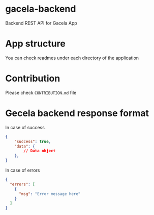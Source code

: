 # gacela-backend
Backend REST API for Gacela App

# App structure
You can check readmes under each directory of the application

# Contribution
Please check `CONTRIBUTION.md` file

# Gecela backend response format
In case of success
```json 
{
    "success": true,
    "data": {
        // Data object
    },
}
```
In case of errors

```json
{
  "errors": [
    {
      "msg": "Error message here"
    }
  ]
}
```